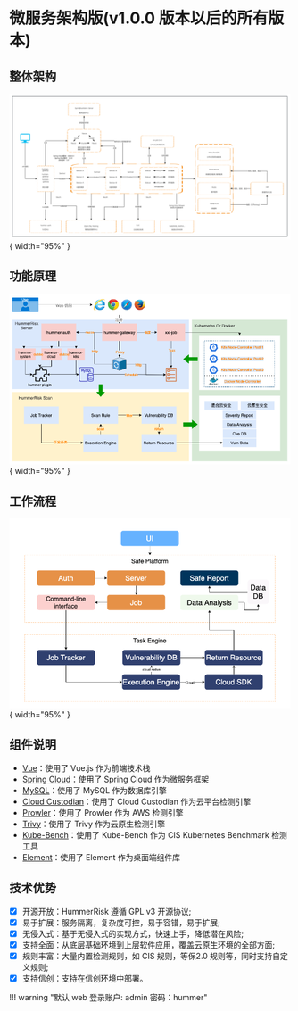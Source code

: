 # 微服务架构版(v1.0.0 版本以后的所有版本)

## 整体架构

![系统架构图](../img/architecture/HummerRisk微服务基础架构.png){ width="95%" }

## 功能原理

![系统架构图](../img/architecture/微服务功能原理.png){ width="95%" }

## 工作流程

![系统架构图](../img/architecture/工作流程.png){ width="95%" }

## 组件说明

- [Vue](https://vuejs.org/)：使用了 Vue.js 作为前端技术栈
- [Spring Cloud](https://spring.io/projects/spring-cloud)：使用了 Spring Cloud 作为微服务框架
- [MySQL](https://www.mysql.com/)：使用了 MySQL 作为数据库引擎
- [Cloud Custodian](https://cloudcustodian.io/)：使用了 Cloud Custodian 作为云平台检测引擎
- [Prowler](https://prowler.pro/)：使用了 Prowler 作为 AWS 检测引擎
- [Trivy](https://github.com/aquasecurity/trivy)：使用了 Trivy 作为云原生检测引擎
- [Kube-Bench](https://github.com/aquasecurity/kube-bench)：使用了 Kube-Bench 作为 CIS Kubernetes Benchmark 检测工具
- [Element](https://element.eleme.cn/#/)：使用了 Element 作为桌面端组件库

## 技术优势

- [x] 开源开放：HummerRisk 遵循 GPL v3 开源协议;
- [x] 易于扩展：服务隔离，复杂度可控，易于容错，易于扩展;
- [x] 无侵入式：基于无侵入式的实现方式，快速上手，降低潜在风险;
- [x] 支持全面：从底层基础环境到上层软件应用，覆盖云原生环境的全部方面;
- [x] 规则丰富：大量内置检测规则，如 CIS 规则，等保2.0 规则等，同时支持自定义规则;
- [x] 支持信创：支持在信创环境中部署。

!!! warning "默认 web 登录账户: admin 密码：hummer"
